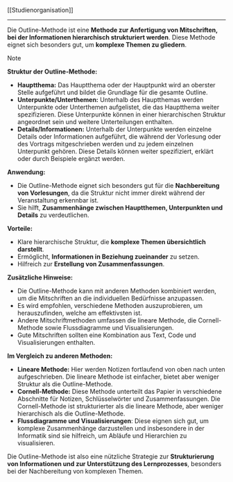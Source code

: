 [[Studienorganisation]]

---

Die Outline-Methode ist eine **Methode zur Anfertigung von Mitschriften, bei der Informationen hierarchisch strukturiert werden**. Diese Methode eignet sich besonders gut, um **komplexe Themen zu gliedern**.

> [!NOTE]
> **Struktur der Outline-Methode:**
> 
> - **Hauptthema:** Das Hauptthema oder der Hauptpunkt wird an oberster Stelle aufgeführt und bildet die Grundlage für die gesamte Outline.
> - **Unterpunkte/Unterthemen:** Unterhalb des Hauptthemas werden Unterpunkte oder Unterthemen aufgelistet, die das Hauptthema weiter spezifizieren. Diese Unterpunkte können in einer hierarchischen Struktur angeordnet sein und weitere Unterteilungen enthalten.
> - **Details/Informationen:** Unterhalb der Unterpunkte werden einzelne Details oder Informationen aufgeführt, die während der Vorlesung oder des Vortrags mitgeschrieben werden und zu jedem einzelnen Unterpunkt gehören. Diese Details können weiter spezifiziert, erklärt oder durch Beispiele ergänzt werden.

**Anwendung:**

- Die Outline-Methode eignet sich besonders gut für die **Nachbereitung von Vorlesungen**, da die Struktur nicht immer direkt während der Veranstaltung erkennbar ist.
- Sie hilft, **Zusammenhänge zwischen Hauptthemen, Unterpunkten und Details** zu verdeutlichen.

**Vorteile:**

- Klare hierarchische Struktur, die **komplexe Themen übersichtlich darstellt**.
- Ermöglicht, **Informationen in Beziehung zueinander** zu setzen.
- Hilfreich zur **Erstellung von Zusammenfassungen**.

**Zusätzliche Hinweise:**

- Die Outline-Methode kann mit anderen Methoden kombiniert werden, um die Mitschriften an die individuellen Bedürfnisse anzupassen.
- Es wird empfohlen, verschiedene Methoden auszuprobieren, um herauszufinden, welche am effektivsten ist.
- Andere Mitschriftmethoden umfassen die lineare Methode, die Cornell-Methode sowie Flussdiagramme und Visualisierungen.
- Gute Mitschriften sollten eine Kombination aus Text, Code und Visualisierungen enthalten.

**Im Vergleich zu anderen Methoden:**

- **Lineare Methode:** Hier werden Notizen fortlaufend von oben nach unten aufgeschrieben. Die lineare Methode ist einfacher, bietet aber weniger Struktur als die Outline-Methode.
- **Cornell-Methode:** Diese Methode unterteilt das Papier in verschiedene Abschnitte für Notizen, Schlüsselwörter und Zusammenfassungen. Die Cornell-Methode ist strukturierter als die lineare Methode, aber weniger hierarchisch als die Outline-Methode.
- **Flussdiagramme und Visualisierungen**: Diese eignen sich gut, um komplexe Zusammenhänge darzustellen und insbesondere in der Informatik sind sie hilfreich, um Abläufe und Hierarchien zu visualisieren.

Die Outline-Methode ist also eine nützliche Strategie zur **Strukturierung von Informationen und zur Unterstützung des Lernprozesses**, besonders bei der Nachbereitung von komplexen Themen.

